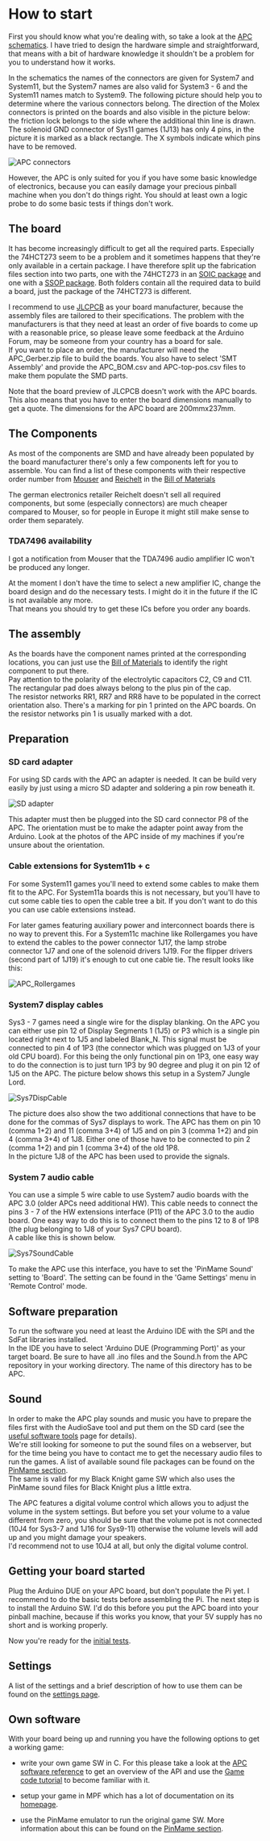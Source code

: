 # How to start

First you should know what you're dealing with, so take a look at the [APC schematics](https://github.com/AmokSolderer/APC/blob/master/DOC/Hardware/APC_schematics.pdf). I have tried to design the hardware simple and straightforward, that means with a bit of hardware knowledge it shouldn't be a problem for you to understand how it works.

In the schematics the names of the connectors are given for System7 and System11, but the System7 names are also valid for System3 - 6 and the System11 names match to System9. The following picture should help you to determine where the various connectors belong. The direction of the Molex connectors is printed on the boards and also visible in the picture below: the friction lock belongs to the side where the additional thin line is drawn.  
The solenoid GND connector of Sys11 games (1J13) has only 4 pins, in the picture it is marked as a black rectangle. The X symbols indicate which pins have to be removed.

![APC connectors](https://github.com/AmokSolderer/APC/blob/master/DOC/PICS/APC_Connectors.png)

However, the APC is only suited for you if you have some basic knowledge of electronics, because you can easily damage your precious pinball machine when you don't do things right. You should at least own a logic probe to do some basic tests if things don't work.

## The board

It has become increasingly difficult to get all the required parts. Especially the 74HCT273 seem to be a problem and it sometimes happens that they're only available in a certain package. I have therefore split up the fabrication files section into two parts, one with the 74HCT273 in an [SOIC package](https://github.com/AmokSolderer/APC/tree/master/DOC/Hardware/APC_FabricationFiles_SOIC) and one with a [SSOP package](https://github.com/AmokSolderer/APC/tree/master/DOC/Hardware/APC_FabricationFiles_SSOP). Both folders contain all the required data to build a board, just the package of the 74HCT273 is different.

I recommend to use [JLCPCB](https://jlcpcb.com) as your board manufacturer, because the assembly files are tailored to their specifications. The problem with the manufacturers is that they need at least an order of five boards to come up with a reasonable price, so please leave some feedback at the Arduino Forum, may be someone from your country has a board for sale.  
If you want to place an order, the manufacturer will need the APC_Gerber.zip file to build the boards. You also have to select 'SMT Assembly' and provide the APC_BOM.csv and APC-top-pos.csv files to make them populate the SMD parts.

Note that the board preview of JLCPCB doesn't work with the APC boards. This also means that you have to enter the board dimensions manually to get a quote. The dimensions for the APC board are 200mmx237mm.

## The Components

As most of the components are SMD and have already been populated by the board manufacturer there's only a few components left for you to assemble. You can find a list of these components with their respective order number from [Mouser](http://www.mouser.com) and [Reichelt](http://www.reichelt.de) in the [Bill of Materials](https://github.com/AmokSolderer/APC/blob/master/DOC/Hardware/Assembly/APC_BOMnonSMD.pdf)

The german electronics retailer Reichelt doesn't sell all required components, but some (especially connectors) are much cheaper compared to Mouser, so for people in Europe it might still make sense to order them separately.

### TDA7496 availability

I got a notification from Mouser that the TDA7496 audio amplifier IC won't be produced any longer.

At the moment I don't have the time to select a new amplifier IC, change the board design and do the necessary tests. I might do it in the future if the IC is not available any more.  
That means you should try to get these ICs before you order any boards.

## The assembly

As the boards have the component names printed at the corresponding locations, you can just use the [Bill of Materials](https://github.com/AmokSolderer/APC/blob/master/DOC/Hardware/Assembly/APC_BOMnonSMD.pdf) to identify the  right component to put there.  
Pay attention to the polarity of the electrolytic capacitors C2, C9 and C11. The rectangular pad does always belong to the plus pin of the cap.  
The resistor networks RR1, RR7 and RR8 have to be populated in the correct orientation also. There's a marking for pin 1 printed on the APC boards. On the resistor networks pin 1 is usually marked with a dot.

## Preparation

### SD card adapter

For using SD cards with the APC an adapter is needed. It can be build very easily by just using a micro SD adapter and soldering a pin row beneath it.

![SD adapter](https://github.com/AmokSolderer/APC/blob/master/DOC/PICS/SDadapter.JPG)

This adapter must then be plugged into the SD card connector P8 of the APC. The orientation must be to make the adapter point away from the Arduino. Look at the photos of the APC inside of my machines if you're unsure about the orientation.

### Cable extensions for System11b + c

For some System11 games you'll need to extend some cables to make them fit to the APC. For System11a boards this is not necessary, but you'll have to cut some cable ties to open the cable tree a bit. If you don't want to do this you can use  cable extensions instead.

For later games featuring auxiliary power and interconnect boards there is no way to prevent this. For a System11c machine like Rollergames you have to extend the cables to the power connector 1J17, the lamp strobe connector 1J7 and one of the solenoid drivers 1J19. For the flipper drivers (second part of 1J19) it's enough to cut one cable tie. The result looks like this:

![APC_Rollergames](https://github.com/AmokSolderer/APC/blob/master/DOC/PICS/APC_Rollergames.JPG)

### System7 display cables

Sys3 - 7 games need a single wire for the display blanking. On the APC you can either use pin 12 of Display Segments 1 (1J5) or P3 which is a single pin located right next to 1J5 and labeled Blank_N. This signal must be connected to pin 4 of 1P3 (the connector which was plugged on 1J3 of your old CPU board). For this being the only functional pin on 1P3, one easy way to do the connection is to just turn 1P3 by 90 degree and plug it on pin 12 of 1J5 on the APC. The picture below shows this setup in a System7 Jungle Lord.

![Sys7DispCable](https://github.com/AmokSolderer/APC/blob/master/DOC/PICS/Sys7DispCable.JPG)

The picture does also show the two additional connections that have to be done for the commas of Sys7 displays to work. The APC has them on pin 10 (comma 1+2) and 11 (comma 3+4) of 1J5 and on pin 3 (comma 1+2) and pin 4 (comma 3+4) of 1J8. Either one of those have to be connected to pin 2 (comma 1+2) and pin 1 (comma 3+4) of the old 1P8.  
In the picture 1J8 of the APC has been used to provide the signals.

### System 7 audio cable

You can use a simple 5 wire cable to use System7 audio boards with the APC 3.0 (older APCs need additional HW). This cable needs to connect the pins 3 - 7 of the HW extensions interface (P11) of the APC 3.0 to the audio board. One easy way to do this is to connect them to the pins 12 to 8 of 1P8 (the plug belonging to 1J8 of your Sys7 CPU board).  
A cable like this is shown below. 

![Sys7SoundCable](https://github.com/AmokSolderer/APC/blob/master/DOC/PICS/Sys7SoundCable.jpg)

To make the APC use this interface, you have to set the 'PinMame Sound' setting to 'Board'. The setting can be found in the 'Game Settings' menu in 'Remote Control' mode.

## Software preparation

To run the software you need at least the Arduino IDE with the SPI and the SdFat libraries installed.  
In the IDE you have to select 'Arduino DUE (Programming Port)' as your target board. Be sure to have all .ino files and the Sound.h from the APC repository in your working directory. The name of this directory has to be APC.

## Sound

In order to make the APC play sounds and music you have to prepare the files first with the AudioSave tool and put them on the SD card (see the [useful software tools](https://github.com/AmokSolderer/APC/blob/master/DOC/UsefulSWtools.md) page for details).  
We're still looking for someone to put the sound files on a webserver, but for the time being you have to contact me to get the necessary audio files to run the games. A list of available sound file packages can be found on the [PinMame section](https://github.com/AmokSolderer/APC/blob/master/DOC/PinMame.md).  
The same is valid for my Black Knight game SW which also uses the PinMame sound files for Black Knight plus a little extra.

The APC features a digital volume control which allows you to adjust the volume in the system settings. But before you set your volume to a value different from zero, you should be sure that the volume pot is not connected (10J4 for Sys3-7 and 1J16 for Sys9-11) otherwise the volume levels will add up and you might damage your speakers.  
I'd recommend not to use 10J4 at all, but only the digital volume control.

## Getting your board started

Plug the Arduino DUE on your APC board, but don't populate the Pi yet. I recommend to do the basic tests before assembling the Pi.
The next step is to install the Arduino SW. I'd do this before you put the APC board into your pinball machine, because if this works you know, that your 5V supply has no short and is working properly.

Now you're ready for the [initial tests](https://github.com/AmokSolderer/APC/blob/master/DOC/InitialTests.md).

## Settings

A list of the settings and a brief description of how to use them can be found on the [settings page](https://github.com/AmokSolderer/APC/blob/master/DOC/Settings.md).

## Own software

With your board being up and running you have the following options to get a working game:

* write your own game SW in C. For this please take a look at the [APC software reference](https://github.com/AmokSolderer/APC/blob/master/DOC/Software/APC_SW_reference.pdf) to get an overview of the API and use the [Game code tutorial](https://github.com/AmokSolderer/APC/blob/master/DOC/GameCodeTutorial.md) to become familiar with it.

* setup your game in MPF which has a lot of documentation on its [homepage](http://missionpinball.org/). 

* use the PinMame emulator to run the original game SW. More information about this can be found on the [PinMame section](https://github.com/AmokSolderer/APC/blob/master/DOC/PinMame.md).


